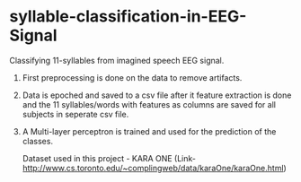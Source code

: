 # syllable-classification-in-EEG-Signal
Classifying 11-syllables from imagined speech EEG signal.

1. First preprocessing is done on the data to remove artifacts.

2. Data is epoched and saved to a csv file after it feature extraction is done and the 11 syllables/words with features as columns are saved for all subjects in seperate csv file.

3. A Multi-layer perceptron is trained and used for the prediction of the classes.

    Dataset used in this project - KARA ONE (Link-http://www.cs.toronto.edu/~complingweb/data/karaOne/karaOne.html)

